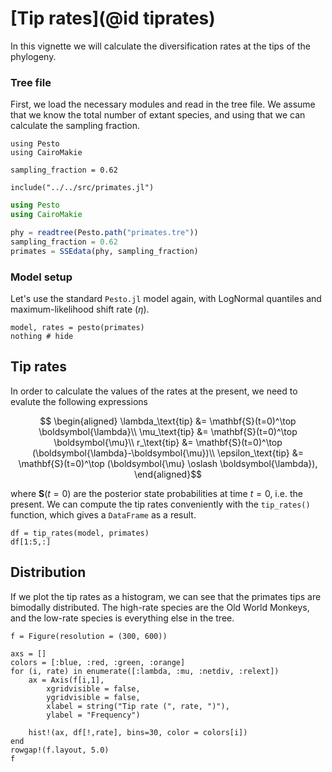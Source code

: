 # [Tip rates](@id tiprates)

In this vignette we will calculate the diversification rates at the tips of the phylogeny.

### Tree file

First, we load the necessary modules and read in the tree file. We assume that we know the total number of extant species, and using that we can calculate the sampling fraction.

```@setup tips
using Pesto
using CairoMakie

sampling_fraction = 0.62

include("../../src/primates.jl")
```
```julia tips
using Pesto
using CairoMakie

phy = readtree(Pesto.path("primates.tre"))
sampling_fraction = 0.62
primates = SSEdata(phy, sampling_fraction)
```

### Model setup

Let's use the standard `Pesto.jl` model again, with LogNormal quantiles and maximum-likelihood shift rate ($\eta$).

```@example tips
model, rates = pesto(primates)
nothing # hide
```

## Tip rates

In order to calculate the values of the rates at the present, we need to evalute the following expressions

```math
    \begin{aligned}
        \lambda_\text{tip} &= \mathbf{S}(t=0)^\top \boldsymbol{\lambda}\\
        \mu_\text{tip} &= \mathbf{S}(t=0)^\top \boldsymbol{\mu}\\
        r_\text{tip} &= \mathbf{S}(t=0)^\top (\boldsymbol{\lambda}-\boldsymbol{\mu})\\
        \epsilon_\text{tip} &= \mathbf{S}(t=0)^\top (\boldsymbol{\mu} \oslash \boldsymbol{\lambda}),
    \end{aligned}
```
where $\mathbf{S}(t=0)$ are the posterior state probabilities at time $t=0$, i.e. the present. We can compute the tip rates conveniently with the `tip_rates()` function, which gives a `DataFrame` as a result.

```@example tips
df = tip_rates(model, primates)
df[1:5,:]
```

## Distribution

If we plot the tip rates as a histogram, we can see that the primates tips are bimodally distributed. The high-rate species are the Old World Monkeys, and the low-rate species is everything else in the tree.

```@example tips
f = Figure(resolution = (300, 600))

axs = []
colors = [:blue, :red, :green, :orange]
for (i, rate) in enumerate([:lambda, :mu, :netdiv, :relext])
    ax = Axis(f[i,1], 
        xgridvisible = false,
        ygridvisible = false,
        xlabel = string("Tip rate (", rate, ")"),
        ylabel = "Frequency")

    hist!(ax, df[!,rate], bins=30, color = colors[i])
end
rowgap!(f.layout, 5.0)
f
```

